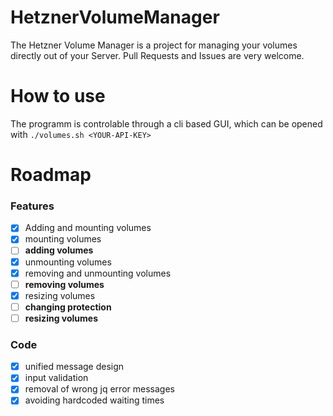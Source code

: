 HetznerVolumeManager
====================

The Hetzner Volume Manager is a project for managing your volumes directly out of your Server.
Pull Requests and Issues are very welcome.

How to use
==========
The programm is controlable through a cli based GUI, which can be opened with ``./volumes.sh <YOUR-API-KEY>``


Roadmap
=======
### Features
- [x] Adding and mounting volumes
- [x] mounting volumes
- [ ] **adding volumes**
- [x] unmounting volumes
- [x] removing and unmounting volumes
- [ ] **removing volumes**
- [x] resizing volumes
- [ ] **changing protection**
- [ ] **resizing volumes** 

### Code
- [x] unified message design
- [x] input validation
- [x] removal of wrong jq error messages
- [x] avoiding hardcoded waiting times
